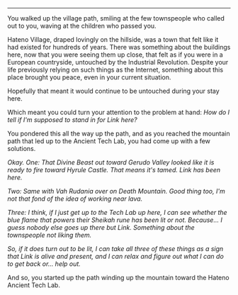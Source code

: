 ----

You walked up the village path, smiling at the few townspeople who called out to you, waving at the children who passed you.

Hateno Village, draped lovingly on the hillside, was a town that felt like it had existed for hundreds of years. There was something about the buildings here, now that you were seeing them up close, that felt as if you were in a European countryside, untouched by the Industrial Revolution. Despite your life previously relying on such things as the Internet, something about this place brought you peace, even in your current situation.

Hopefully that meant it would continue to be untouched during your stay here.

Which meant you could turn your attention to the problem at hand: *How do I tell if I'm supposed to stand in for Link here?*

You pondered this all the way up the path, and as you reached the mountain path that led up to the Ancient Tech Lab, you had come up with a few solutions.

*Okay. One: That Divine Beast out toward Gerudo Valley looked like it is ready to fire toward Hyrule Castle. That means it's tamed. Link has been here.*

*Two: Same with Vah Rudania over on Death Mountain. Good thing too, I'm not that fond of the idea of working near lava.*

*Three: I think, if I just get up to the Tech Lab up here, I can see whether the blue flame that powers their Sheikah rune has been lit or not. Because... I guess nobody else goes up there but Link. Something about the townspeople not liking them.*

*So, if it does turn out to be lit, I can take all three of these things as a sign that Link is alive and present, and I can relax and figure out what I can do to get back or... help out.*

And so, you started up the path winding up the mountain toward the Hateno Ancient Tech Lab.
